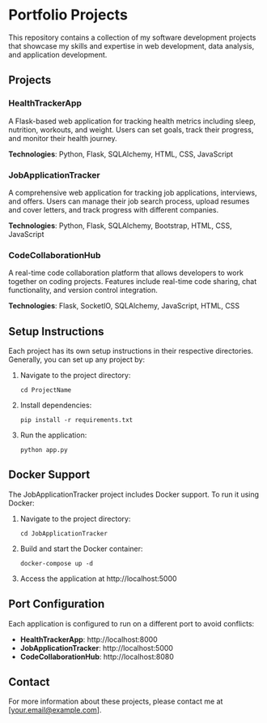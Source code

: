 # Portfolio Projects

This repository contains a collection of my software development projects that showcase my skills and expertise in web development, data analysis, and application development.

## Projects

### HealthTrackerApp
A Flask-based web application for tracking health metrics including sleep, nutrition, workouts, and weight. Users can set goals, track their progress, and monitor their health journey.

**Technologies**: Python, Flask, SQLAlchemy, HTML, CSS, JavaScript

### JobApplicationTracker
A comprehensive web application for tracking job applications, interviews, and offers. Users can manage their job search process, upload resumes and cover letters, and track progress with different companies.

**Technologies**: Python, Flask, SQLAlchemy, Bootstrap, HTML, CSS, JavaScript

### CodeCollaborationHub
A real-time code collaboration platform that allows developers to work together on coding projects. Features include real-time code sharing, chat functionality, and version control integration.

**Technologies**: Flask, SocketIO, SQLAlchemy, JavaScript, HTML, CSS

## Setup Instructions

Each project has its own setup instructions in their respective directories. Generally, you can set up any project by:

1. Navigate to the project directory:
   ```
   cd ProjectName
   ```

2. Install dependencies:
   ```
   pip install -r requirements.txt
   ```

3. Run the application:
   ```
   python app.py
   ```

## Docker Support

The JobApplicationTracker project includes Docker support. To run it using Docker:

1. Navigate to the project directory:
   ```
   cd JobApplicationTracker
   ```

2. Build and start the Docker container:
   ```
   docker-compose up -d
   ```

3. Access the application at http://localhost:5000

## Port Configuration

Each application is configured to run on a different port to avoid conflicts:

- **HealthTrackerApp**: http://localhost:8000
- **JobApplicationTracker**: http://localhost:5000
- **CodeCollaborationHub**: http://localhost:8080

## Contact

For more information about these projects, please contact me at [your.email@example.com]. 